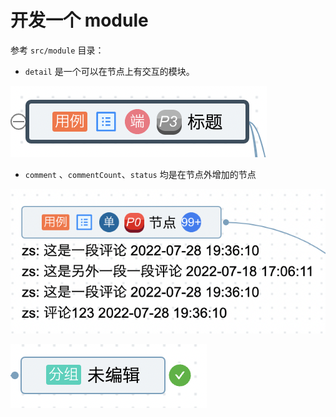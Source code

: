 # 开发一个 module

参考 `src/module` 目录：

* `detail` 是一个可以在节点上有交互的模块。

![节点内部图标](./images/node-inner-module.png)

* `comment` 、`commentCount`、`status` 均是在节点外增加的节点
  
![节点外部图标](./images/node-outer-module.png)

![节点外部图标-状态](./images/node-outer-module(status).png)